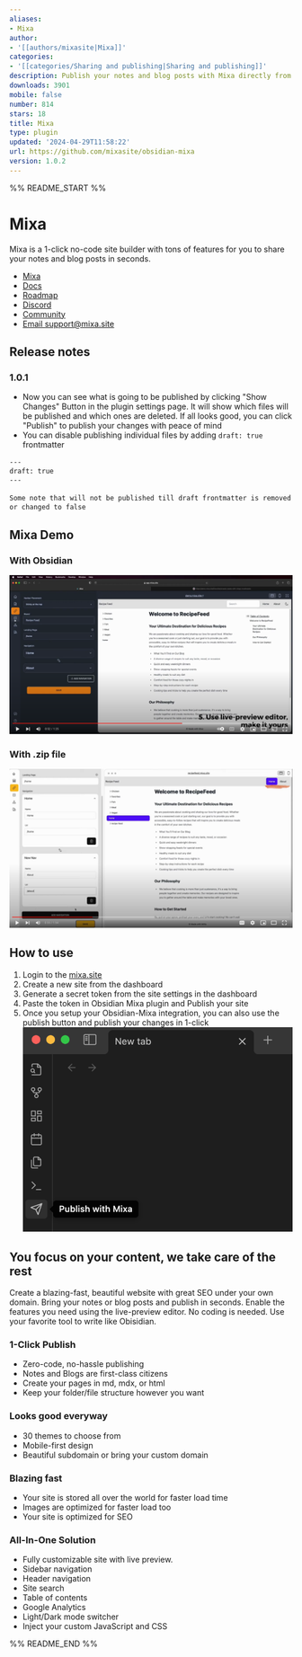 ```yaml
---
aliases:
- Mixa
author:
- '[[authors/mixasite|Mixa]]'
categories:
- '[[categories/Sharing and publishing|Sharing and publishing]]'
description: Publish your notes and blog posts with Mixa directly from Obsidian
downloads: 3901
mobile: false
number: 814
stars: 18
title: Mixa
type: plugin
updated: '2024-04-29T11:58:22'
url: https://github.com/mixasite/obsidian-mixa
version: 1.0.2
---
```


%% README_START %%

# Mixa
Mixa is a 1-click no-code site builder with tons of features for you to share your notes and blog posts in seconds.

- [Mixa](https://mixa.site)
- [Docs](https://mixa.site/docs)
- [Roadmap](https://trello.com/b/UG0i4eJR/mixa-roadmap)
- [Discord](https://discord.com/invite/z3xNMHjUt7)
- [Community](https://mixasite.talkyard.net/)
- [Email support@mixa.site](mailto:support@mixa.site)

## Release notes
### 1.0.1
- Now you can see what is going to be published by clicking "Show Changes" Button in the plugin settings page. It will show which files will be published and which ones are deleted. If all looks good, you can click "Publish" to publish your changes with peace of mind
- You can disable publishing individual files by adding `draft: true` frontmatter 
```
---
draft: true
---

Some note that will not be published till draft frontmatter is removed or changed to false
```


## Mixa Demo
### With Obsidian
[![Mixa Obsidian Demo](https://raw.githubusercontent.com/mixasite/obsidian-mixa/HEAD/mixa_obs_thumbnail.png)](https://youtu.be/FrvZd2pdX-g)

### With .zip file
[![Mixa Demo](https://raw.githubusercontent.com/mixasite/obsidian-mixa/HEAD/mixa_thumbnail.png)](https://youtu.be/-Ylp5Dm9sVo)

## How to use
1. Login to the [mixa.site](https://mixa.site)
2. Create a new site from the dashboard
3. Generate a secret token from the site settings in the dashboard
4. Paste the token in Obsidian Mixa plugin and Publish your site
5. Once you setup your Obsidian-Mixa integration, you can also use the publish button and publish your changes in 1-click
![](https://raw.githubusercontent.com/mixasite/obsidian-mixa/HEAD/publish-icon.png)

## You focus on your content, we take care of the rest
Create a blazing-fast, beautiful website with great SEO under your own domain. Bring your notes or blog posts and publish in seconds. Enable the features you need using the live-preview editor. No coding is needed. Use your favorite tool to write like Obisidian.

### 1-Click Publish
- Zero-code, no-hassle publishing
- Notes and Blogs are first-class citizens
- Create your pages in md, mdx, or html
- Keep your folder/file structure however you want

### Looks good everyway
- 30 themes to choose from
- Mobile-first design
- Beautiful subdomain or bring your custom domain

### Blazing fast
- Your site is stored all over the world for faster load time
- Images are optimized for faster load too
- Your site is optimized for SEO

### All-In-One Solution
- Fully customizable site with live preview.
- Sidebar navigation
- Header navigation
- Site search
- Table of contents
- Google Analytics
- Light/Dark mode switcher
- Inject your custom JavaScript and CSS


%% README_END %%